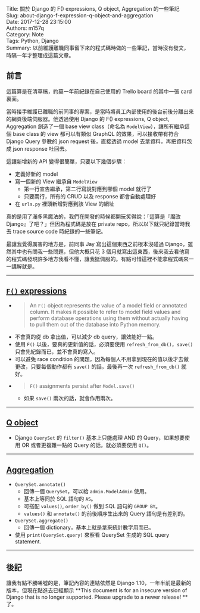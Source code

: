 Title: 關於 Django 的 F() expressions, Q object, Aggregation 的一些筆記  
Slug: about-django-f-expression-q-object-and-aggregation  
Date: 2017-12-28 23:15:00  
Authors: m157q  
Category: Note  
Tags: Python, Django  
Summary: 以前維護離職同事留下來的程式碼時做的一些筆記，當時沒有發文，時隔一年才整理成這篇文章。  
  
  
## 前言  
  
這篇算是在清草稿，約莫一年前紀錄在自己使用的 Trello board 的其中一張 card 裏面。  
  
當時接手維護已離職的前同事的專案，是當時將員工內部使用的後台前後分離出來的網頁後端伺服器。他透過使用 Django 的 F() expressions, Q object, Aggregation 創造了一個 base view class（命名為 `ModelView`），讓所有繼承這個 base class 的 view 都可以有類似 GraphQL 的效果，可以接收帶有符合 Django Query 參數的 json request 後，直接透過 model 去拿資料，再把資料包成 json response 吐回去。  
  
這讓新增新的 API 變得很簡單，只要以下幾個步驟：  
  
+ 定義好新的 model  
+ 寫一個新的 View 繼承自 `ModelView`  
    + 第一行宣告繼承，第二行寫說對應到哪個 model 就行了  
    + 只要兩行，所有的 CRUD 以及 response 都會自動處理好  
+ 在 `urls.py` 裡頭新增對應到該 View 的網址  
  
真的是用了滿多黑魔法的，我們在開發的時候都開玩笑得說：「這算是『魔改 Django』了吧？」但因為程式碼是放在 private repo，所以以下就只紀錄當時我去 trace source code 時紀錄的一些筆記。  
  
最讓我覺得厲害的地方是，前同事 Jay 寫出這個東西之前根本沒碰過 Django，雖然其中也有問我一些問題，但他大概只花 3 個月就寫出這東西，後來我去看他寫的程式碼發現許多地方我看不懂，讓我挺佩服的。有點可惜這裡不能拿程式碼來一一講解就是。  
  
---  
  
## [`F()` expressions](https://docs.djangoproject.com/en/1.10/ref/models/expressions/#f-expressions)  
  
+ > An `F()` object represents the value of a model field or annotated column. It makes it possible to refer to model field values and perform database operations using them without actually having to pull them out of the database into Python memory.  
+ 不會真的從 db 拿出值，可以減少 db query，讓效能好一點。  
+ 使用 `F()` 以後，要真的更新值的話，必須要使用 `refresh_from_db()`，`save()` 只會先紀錄而已，並不會真的寫入。  
+ 可以避免 race condition 的問題，因為每個人不用拿到現在的值以後才去做更改，只要每個動作都有 `save()` 的話，最後再一次 `refresh_from_db()` 就好。  
+ > `F()` assignments persist after `Model.save()`  
    + 如果 `save()` 兩次的話，就會作用兩次。  
  
---  
  
## [Q object](https://docs.djangoproject.com/en/1.10/topics/db/queries/#complex-lookups-with-q)  
+ Django `QuerySet` 的 `filter()` 基本上只能處理 AND 的 Query，如果想要使用 OR 或者更複雜一點的 Query 的話，就必須要使用 `Q()`。  
  
---  
  
## [Aggregation](https://docs.djangoproject.com/en/1.10/topics/db/aggregation/)  
  
+ `QuerySet.annotate()`  
    + 回傳一個 `QuerySet`，可以給 `admin.ModelAdmin` 使用。  
    + 基本上等同於 SQL 語句的 `AS`。  
    + 可搭配 `values()`, `order_by()` 做到 SQL 語句的 `GROUP BY`。  
    + `values()` 和 `annotate()` 的前後順序生出來的 Query 語句是有差別的。  
+ `QuerySet.aggregate()`  
    + 回傳一個 dictionary，基本上就是拿來統計數字用而已。  
+ 使用 `print(QuerySet.query)` 來察看 QuerySet 生成的 SQL query statement.  
  
---  
  
## 後記  
  
讓我有點不勝唏噓的是，筆記內容的連結依然是 Django 1.10，一年半前是最新的版本，但現在點進去已經顯示 **This document is for an insecure version of Django that is no longer supported. Please upgrade to a newer release! ** 了。  
